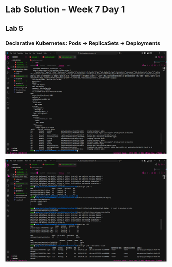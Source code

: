 # Lab Solution - Week 7 Day 1
## Lab 5
### Declarative Kubernetes: Pods → ReplicaSets → Deployments 


![Screenshot 2025-10-13 202059](./Screenshot%202025-10-13%20202059.png)

![Screenshot 2025-10-13 202112](./Screenshot%202025-10-13%20202112.png)
